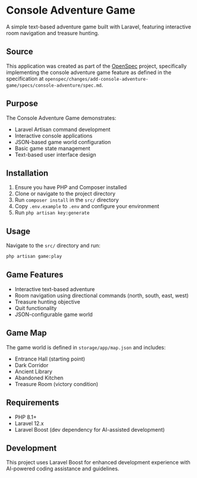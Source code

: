 # Console Adventure Game

A simple text-based adventure game built with Laravel, featuring interactive room navigation and treasure hunting.

## Source

This application was created as part of the [OpenSpec](https://github.com/laraquack/openspec) project, specifically implementing the console adventure game feature as defined in the specification at `openspec/changes/add-console-adventure-game/specs/console-adventure/spec.md`.

## Purpose

The Console Adventure Game demonstrates:
- Laravel Artisan command development
- Interactive console applications
- JSON-based game world configuration
- Basic game state management
- Text-based user interface design

## Installation

1. Ensure you have PHP and Composer installed
2. Clone or navigate to the project directory
3. Run `composer install` in the `src/` directory
4. Copy `.env.example` to `.env` and configure your environment
5. Run `php artisan key:generate`

## Usage

Navigate to the `src/` directory and run:

```bash
php artisan game:play
```

## Game Features

- Interactive text-based adventure
- Room navigation using directional commands (north, south, east, west)
- Treasure hunting objective
- Quit functionality
- JSON-configurable game world

## Game Map

The game world is defined in `storage/app/map.json` and includes:
- Entrance Hall (starting point)
- Dark Corridor
- Ancient Library
- Abandoned Kitchen
- Treasure Room (victory condition)

## Requirements

- PHP 8.1+
- Laravel 12.x
- Laravel Boost (dev dependency for AI-assisted development)

## Development

This project uses Laravel Boost for enhanced development experience with AI-powered coding assistance and guidelines.